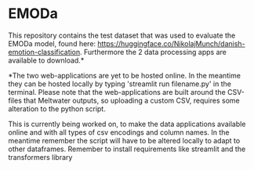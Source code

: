 # EMODa

This repository contains the test dataset that was used to evaluate the EMODa model, found here: https://huggingface.co/NikolajMunch/danish-emotion-classification. 
Furthermore the 2 data processing apps are available to download.*



*The two web-applications are yet to be hosted online. In the meantime they can be hosted locally by typing 'streamlit run filename.py' in the terminal. Please note that the web-applications are built around the CSV-files that Meltwater outputs, so uploading a custom CSV, requires some alteration to the python script.

This is currently being worked on, to make the data applications available online and with all types of csv encodings and column names. In the meantime remember the script will have to be altered locally to adapt to other dataframes. Remember to install requirements like streamlit and the transformers library

